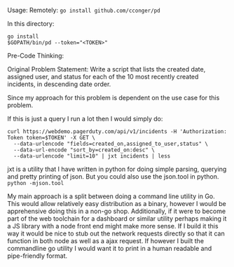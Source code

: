 Usage:
Remotely:
```go install github.com/cconger/pd```

In this directory: 
```
go install
$GOPATH/bin/pd --token="<TOKEN>"
```

Pre-Code Thinking:

  Original Problem Statement:
  Write a script that lists the created date, assigned user, and status for each of the 10 most recently created incidents, in descending date order.

  Since my approach for this problem is dependent on the use case for this problem.

  If this is just a query I run a lot then I would simply do:

```
curl https://webdemo.pagerduty.com/api/v1/incidents -H 'Authorization: Token token=$TOKEN' -X GET \
  --data-urlencode "fields=created_on,assigned_to_user,status" \
  --data-url-encode "sort_by=created_on:desc" \
  --data-urlencode "limit=10" | jxt incidents | less
```

  jxt is a utility that I have written in python for doing simple parsing, querying and pretty printing of json.  But you could also use the json.tool in python. ```python -mjson.tool```

  My main approach is a split between doing a command line utility in Go.  This would allow relatively easy distribution as a binary, however I would be apprehensive doing this in a non-go shop.  Additionally, if it were to become part of the web toolchain for a dashboard or similar utility perhaps making it a JS library with a node front end might make more sense.  If I build it this way it would be nice to stub out the network requests directly so that it can function in both node as well as a ajax request. If however I built the commandline go utility I would want it to print in a human readable and pipe-friendly format.

